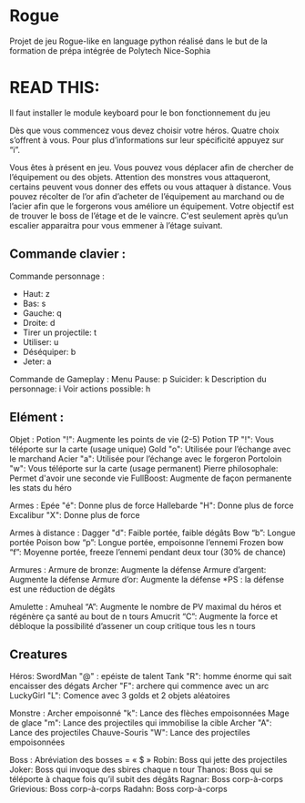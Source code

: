 # Rogue
Projet de jeu Rogue-like en language python réalisé dans le but de la formation de prépa intégrée de Polytech Nice-Sophia

<h1>READ THIS:</h1>
<p>Il faut installer le module keyboard pour le bon fonctionnement du jeu</p>

<p>Dès que vous commencez vous devez choisir votre héros. Quatre choix s’offrent à vous. Pour plus d’informations sur leur spécificité appuyez sur “i”.</p>

<p>Vous êtes à présent en jeu. Vous pouvez vous déplacer afin de chercher de l’équipement ou des objets. 
Attention des monstres vous attaqueront, certains peuvent vous donner des effets ou vous attaquer à distance. 
Vous pouvez récolter de l’or afin d’acheter de l’équipement au marchand ou de l’acier afin que le forgerons vous améliore un équipement. 
Votre objectif est de trouver le boss de l’étage et de le vaincre. C'est seulement après qu’un escalier apparaitra pour vous emmener à l’étage suivant. </p>

 
 <h2>Commande clavier :</h2>
<p>Commande personnage :
    <ul>
    <li>Haut:       z</li>
    <li>Bas:        s</li>
   <li>Gauche:     q</li>
    <li>Droite:	    d</li>
    <li>Tirer un projectile: t</li>
    <li>Utiliser:	u</li>
    <li>Déséquiper:	b</li>
    <li>Jeter:      a</li></ul></p>

Commande de Gameplay :
    Menu Pause:     p
    Suicider:       k
    Description du personnage:	i
    Voir actions possible:  h

<h2>Elément :</h2>
Objet :
    Potion "!":             Augmente les points de vie (2-5)
    Potion TP "!":	        Vous téléporte sur la carte (usage unique)
    Gold "o":               Utilisée pour l’échange avec le marchand
    Acier "a":              Utilisée pour l’échange avec le forgeron
    Portoloin "w":          Vous téléporte sur la carte (usage permanent)
    Pierre philosophale:    Permet d'avoir une seconde vie 
    FullBoost:              Augmente de façon permanente les stats du héro

Armes :
    Epée "é":           Donne plus de force
    Hallebarde "H":     Donne plus de force
    Excalibur "X":      Donne plus de force

Armes à distance :
    Dagger "d":     Faible portée, faible dégâts
    Bow “b”:        Longue portée
    Poison bow “p”:	Longue portée, empoisonne l’ennemi
    Frozen bow “f”:	Moyenne portée, freeze l’ennemi pendant deux tour (30% de chance)

Armures :
    Armure de bronze:   Augmente la défense
    Armure d’argent:	Augmente la défense
    Armure d’or:        Augmente la défense
*PS : la défense est une réduction de dégâts 


Amulette :
    Amuheal “A”:    Augmente le nombre de PV maximal du héros et régénère ça santé au bout de n tours
    Amucrit “C”:    Augmente la force et débloque la possibilité d’assener un coup critique tous les n tours



<h2>Creatures </h2>

Héros:
    SwordMan "@" :  epéiste de talent
    Tank "R":       homme énorme qui sait encaisser des dégats
    Archer "F":     archere qui commence avec un arc
    LuckyGirl "L":  Comence avec 3 golds et 2 objets aléatoires

Monstre :
    Archer empoisonné "k":  Lance des flèches empoisonnées
    Mage de glace "m":      Lance des projectiles qui immobilise la cible
    Archer "A":             Lance des projectiles
    Chauve-Souris "W":      Lance des projectiles empoisonnées

Boss :
Abréviation des bosses = « $ »
    Robin:      Boss qui jette des projectiles
    Joker:      Boss qui invoque des sbires chaque n tour
    Thanos: 	Boss qui se téléporte à chaque fois qu’il subit des dégâts 
    Ragnar:	    Boss corp-à-corps
    Grievious:	Boss corp-à-corps
    Radahn:	    Boss corp-à-corps
